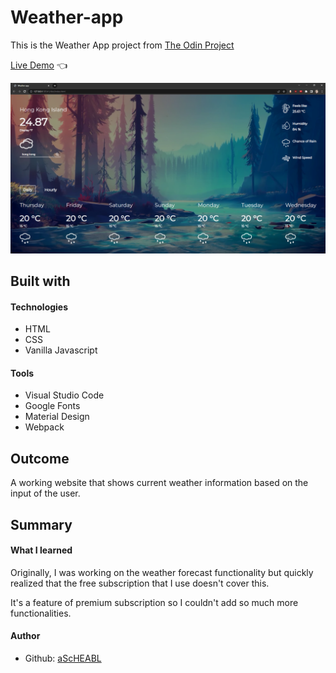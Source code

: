 # Weather-app

This is the Weather App project from [The Odin Project](https://www.theodinproject.com/lessons/node-path-javascript-weather-app) <br>

[Live Demo](https://ascheabl.github.io/Weather-app/) 👈 <br>

![Screenshot of the live demo](./src/resources/Screenshot-2022-11-22.PNG)

## Built with <br>

#### Technologies <br>

- HTML <br>
- CSS <br>
- Vanilla Javascript <br>

#### Tools <br>

- Visual Studio Code <br>
- Google Fonts <br>
- Material Design <br>
- Webpack <br>

## Outcome <br>

A working website that shows current weather information based on the input of the user.

## Summary <br>

#### What I learned <br>

Originally, I was working on the weather forecast functionality but quickly realized that the free subscription that I use doesn't cover this. <br>

It's a feature of premium subscription so I couldn't add so much more functionalities. <br>

#### Author <br>

- Github: [aScHEABL](https://github.com/aScHEABL)
